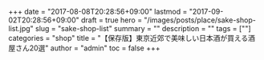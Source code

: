 +++
date = "2017-08-08T20:28:56+09:00"
lastmod = "2017-09-02T20:28:56+09:00"
draft = true
hero = "/images/posts/place/sake-shop-list.jpg"
slug = "sake-shop-list"
summary = ""
description = ""
tags = [""]
categories = "shop"
title = "【保存版】東京近郊で美味しい日本酒が買える酒屋さん20選"
author = "admin"
toc = false
+++

